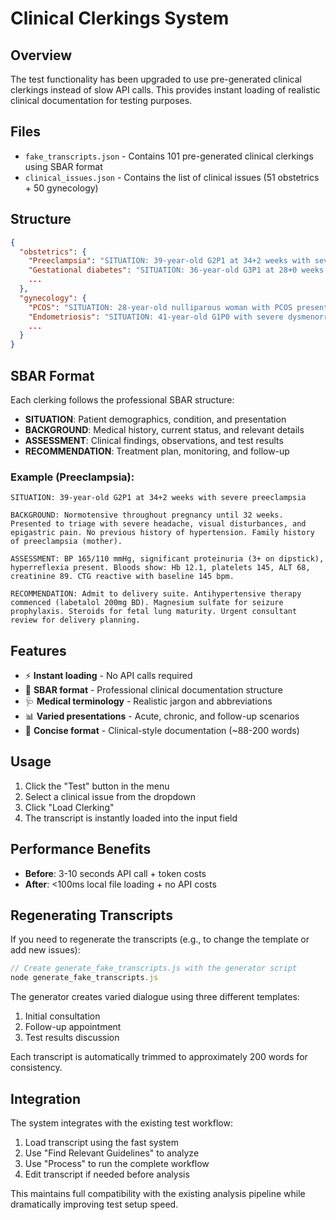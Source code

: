 # Clinical Clerkings System

## Overview
The test functionality has been upgraded to use pre-generated clinical clerkings instead of slow API calls. This provides instant loading of realistic clinical documentation for testing purposes.

## Files
- `fake_transcripts.json` - Contains 101 pre-generated clinical clerkings using SBAR format
- `clinical_issues.json` - Contains the list of clinical issues (51 obstetrics + 50 gynecology)

## Structure
```json
{
  "obstetrics": {
    "Preeclampsia": "SITUATION: 39-year-old G2P1 at 34+2 weeks with severe preeclampsia\n\nBACKGROUND: Normotensive throughout pregnancy until 32 weeks...",
    "Gestational diabetes": "SITUATION: 36-year-old G3P1 at 28+0 weeks with newly diagnosed gestational diabetes mellitus...",
    ...
  },
  "gynecology": {
    "PCOS": "SITUATION: 28-year-old nulliparous woman with PCOS presenting with irregular menstrual cycles...",
    "Endometriosis": "SITUATION: 41-year-old G1P0 with severe dysmenorrhea and suspected endometriosis...",
    ...
  }
}
```

## SBAR Format
Each clerking follows the professional SBAR structure:

- **SITUATION**: Patient demographics, condition, and presentation
- **BACKGROUND**: Medical history, current status, and relevant details  
- **ASSESSMENT**: Clinical findings, observations, and test results
- **RECOMMENDATION**: Treatment plan, monitoring, and follow-up

### Example (Preeclampsia):
```
SITUATION: 39-year-old G2P1 at 34+2 weeks with severe preeclampsia

BACKGROUND: Normotensive throughout pregnancy until 32 weeks. Presented to triage with severe headache, visual disturbances, and epigastric pain. No previous history of hypertension. Family history of preeclampsia (mother).

ASSESSMENT: BP 165/110 mmHg, significant proteinuria (3+ on dipstick), hyperreflexia present. Bloods show: Hb 12.1, platelets 145, ALT 68, creatinine 89. CTG reactive with baseline 145 bpm.

RECOMMENDATION: Admit to delivery suite. Antihypertensive therapy commenced (labetalol 200mg BD). Magnesium sulfate for seizure prophylaxis. Steroids for fetal lung maturity. Urgent consultant review for delivery planning.
```

## Features
- ⚡ **Instant loading** - No API calls required
- 🏥 **SBAR format** - Professional clinical documentation structure
- 🩺 **Medical terminology** - Realistic jargon and abbreviations
- 📊 **Varied presentations** - Acute, chronic, and follow-up scenarios
- 🎯 **Concise format** - Clinical-style documentation (~88-200 words)

## Usage
1. Click the "Test" button in the menu
2. Select a clinical issue from the dropdown
3. Click "Load Clerking" 
4. The transcript is instantly loaded into the input field

## Performance Benefits
- **Before**: 3-10 seconds API call + token costs
- **After**: <100ms local file loading + no API costs

## Regenerating Transcripts
If you need to regenerate the transcripts (e.g., to change the template or add new issues):

```javascript
// Create generate_fake_transcripts.js with the generator script
node generate_fake_transcripts.js
```

The generator creates varied dialogue using three different templates:
1. Initial consultation
2. Follow-up appointment  
3. Test results discussion

Each transcript is automatically trimmed to approximately 200 words for consistency.

## Integration
The system integrates with the existing test workflow:
1. Load transcript using the fast system
2. Use "Find Relevant Guidelines" to analyze
3. Use "Process" to run the complete workflow
4. Edit transcript if needed before analysis

This maintains full compatibility with the existing analysis pipeline while dramatically improving test setup speed. 